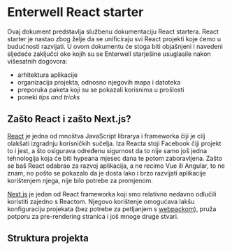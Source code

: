 # Enterwell React starter

Ovaj dokument predstavlja službenu dokumentaciju React startera. React starter je nastao zbog želje da se unificiraju svi React projekti koje ćemo u budućnosti razvijati. U ovom dokumentu će stoga biti objašnjeni i navedeni sljedeće zaključci oko kojih su se Enterwell starješine usuglasile nakon višesatnih dogovora:

* arhitektura aplikacije
* organizacija projekta, odnosno njegovih mapa i datoteka
* preporuka paketa koji su se pokazali korisnima u prošlosti
* poneki _tips and tricks_ 

## Zašto React i zašto Next.js?

[React](https://reactjs.org/) je jedna od mnoštva JavaScript librarya i frameworka čiji je cilj olakšati izgradnju korisničkih sučelja. Iza Reacta stoji Facebook čiji projekt to i jest, a što osigurava određenu sigurnost da to nije samo još jedna tehnologija koja će biti hypeana mjesec dana te potom zaboravljena. Zašto se baš React odabrao za razvoj aplikacija, a ne recimo Vue ili Angular, to ne znam, no pošto se pokazalo da je dosta lako i brzo razvijati aplikacije korištenjem njega, nije bilo potrebe za promjenom.

[Next.js](https://nextjs.org/) je jedan od React frameworka koji smo relativno nedavno odlučili koristiti zajedno s Reactom. Njegovo korištenje omogućava lakšu konfiguraciju projekata (bez potrebe za petljanjem s [webpackom](https://webpack.js.org/)), pruža potporu za pre-rendering stranica i još mnoge druge stvari.

## Struktura projekta


